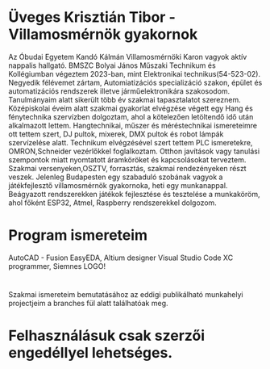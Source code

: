 # Üveges Krisztián Tibor - Villamosmérnök gyakornok


  Az Óbudai Egyetem Kandó Kálmán Villamosmérnöki Karon vagyok aktív nappalis hallgató. BMSZC Bolyai János Műszaki Technikum és Kollégiumban végeztem 2023-ban, mint Elektronikai technikus(54-523-02).
Negyedik félévemet zártam, Automiatizációs specializáció szakon, épület és automatizációs rendszerek illetve járműelektronikára szakosodom. Tanulmányaim alatt sikerült több év szakmai tapasztalatot szereznem. Középiskolai éveim alatt szakmai gyakorlat elvégzése végett egy Hang és fénytechnika szervízben dolgoztam, ahol a kötelezően letöltendő idő után alkalmazott lettem. Hangtechnikai, műszer és méréstechnikai ismereteimre ott tettem szert, DJ pultok, mixerek, DMX pultok és robot lámpák szervízelése alatt. Technikum elvégzésével szert tettem PLC ismeretekre, OMRON,Schneider vezérlőkkel foglalkoztam. Otthon javítások vagy tanulási szempontok miatt nyomtatott áramköröket és kapcsolásokat terveztem. Szakmai versenyeken,OSZTV, forrasztás, szakmai rendezényeken részt veszek. Jelenleg Budapesten egy szabaduló szobának vagyok a játékfejlesztő villamosmérnök gyakornoka, heti egy munkanappal. Beágyazott rendszerekken játékok fejlesztése és tesztelése a munkaköröm, ahol főként ESP32, Atmel, Raspberry rendszerekkel dolgozom.


  # Program ismereteim

  AutoCAD - Fusion
  EasyEDA, Altium designer
  Visual Studio Code
  XC programmer, Siemnes LOGO!
  
#
Szakmai ismereteim bemutatásához az eddigi publikálható munkahelyi projectjeim a branches fül alatt találhatóak meg. 
# Felhasználásuk csak szerzői engedéllyel lehetséges. 
